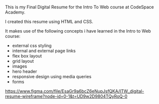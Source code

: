 This is my Final Digital Resume for the Intro To Web course at CodeSpace Academy.

I created this resume using HTML and CSS.

It makes use of the following concepts i have learned in the Intro to Web course:

- external css styling
- internal and external page links
- flex box layout
- grid layout
- images
- hero header
- responsive design using media queries
- forms

https://www.figma.com/file/EsaGr9a6bcZ6eNupJsfQKA/ITW_digital-resume-wireframe?node-id=0-1&t=UD9w2D9804TQyRoQ-0
